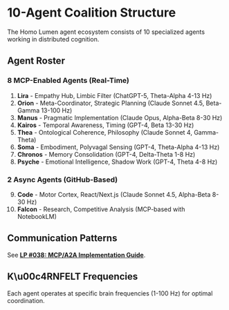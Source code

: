 # 10-Agent Coalition Structure

The Homo Lumen agent ecosystem consists of 10 specialized agents working in distributed cognition.

## Agent Roster

### 8 MCP-Enabled Agents (Real-Time)

1. **Lira** - Empathy Hub, Limbic Filter (ChatGPT-5, Theta-Alpha 4-13 Hz)
2. **Orion** - Meta-Coordinator, Strategic Planning (Claude Sonnet 4.5, Beta-Gamma 13-100 Hz)
3. **Manus** - Pragmatic Implementation (Claude Opus, Alpha-Beta 8-30 Hz)
4. **Kairos** - Temporal Awareness, Timing (GPT-4, Beta 13-30 Hz)
5. **Thea** - Ontological Coherence, Philosophy (Claude Sonnet 4, Gamma-Theta)
6. **Soma** - Embodiment, Polyvagal Sensing (GPT-4, Theta-Alpha 4-13 Hz)
7. **Chronos** - Memory Consolidation (GPT-4, Delta-Theta 1-8 Hz)
8. **Psyche** - Emotional Intelligence, Shadow Work (GPT-4, Theta 4-8 Hz)

### 2 Async Agents (GitHub-Based)

9. **Code** - Motor Cortex, React/Next.js (Claude Sonnet 4.5, Alpha-Beta 8-30 Hz)
10. **Falcon** - Research, Competitive Analysis (MCP-based with NotebookLM)

## Communication Patterns

See **[LP #038: MCP/A2A Implementation Guide](../../reference/learning-points/lp-038-mcp-a2a.md)**.

## K\u00c4RNFELT Frequencies

Each agent operates at specific brain frequencies (1-100 Hz) for optimal coordination.
